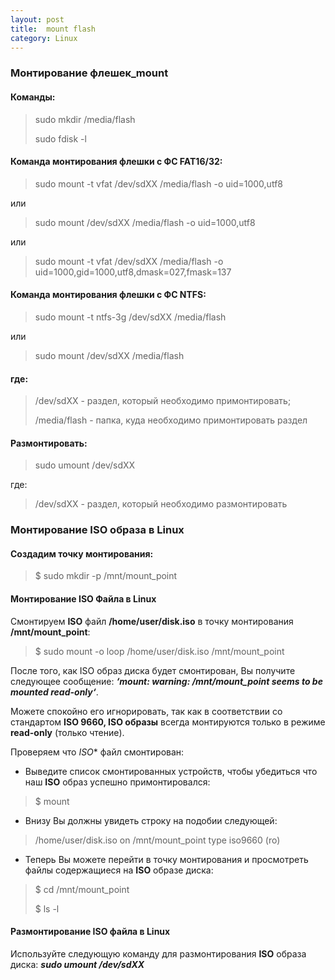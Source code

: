 ```yaml
---
layout: post
title:  mount flash
category: Linux
---
```


### Монтирование флешек_mount

#### Команды:

>sudo mkdir /media/flash
> 
>sudo fdisk -l

#### Команда монтирования флешки с **ФС FAT16/32**:

>sudo mount -t vfat /dev/sdXX /media/flash -o uid=1000,utf8

или

>sudo mount /dev/sdXX /media/flash -o uid=1000,utf8

или

>sudo mount -t vfat /dev/sdXX /media/flash -o uid=1000,gid=1000,utf8,dmask=027,fmask=137

#### Команда монтирования флешки с **ФС NTFS**:

>sudo mount -t ntfs-3g /dev/sdXX /media/flash

или

>sudo mount /dev/sdXX /media/flash

#### где:

>/dev/sdXX - раздел, который необходимо примонтировать;
> 
>/media/flash - папка, куда необходимо примонтировать раздел

#### Размонтировать:

>sudo umount /dev/sdXX

где:

>/dev/sdXX - раздел, который необходимо размонтировать

### Монтирование ISO образа в **Linux**

#### Создадим точку монтирования:

>$ sudo mkdir -p /mnt/mount_point

#### Монтирование ISO Файла в Linux

Смонтируем **ISO** файл **/home/user/disk.iso** в точку монтирования **/mnt/mount_point**:

>$ sudo mount -o loop /home/user/disk.iso /mnt/mount_point

 После того, как ISO образ диска будет смонтирован, Вы получите следующее сообщение: ***‘mount: 
 warning: /mnt/mount_point seems to be mounted read-only‘***.

 Можете спокойно его игнорировать, так как в соответствии со стандартом **ISO 9660, ISO образы** 
 всегда монтируются только в режиме **read-only** (только чтение).

Проверяем что *ISO** файл смонтирован:

- Выведите список смонтированных устройств, чтобы убедиться что наш **ISO** образ успешно 
примонтировался:

>$ mount

- Внизу Вы должны увидеть строку на подобии следующей:

>/home/user/disk.iso on /mnt/mount_point type iso9660 (ro)

- Теперь Вы можете перейти в точку монтирования и просмотреть файлы содержащиеся на **ISO** образе 
  диска:

>$ cd /mnt/mount_point
> 
>$ ls -l

#### Размонтирование **ISO** файла в **Linux**

Используйте следующую команду для размонтирования **ISO** образа диска:  ***sudo umount /dev/sdXX***
